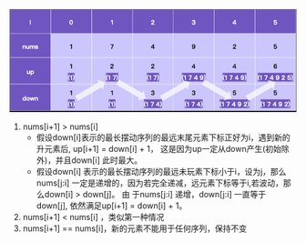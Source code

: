 ![img_3.png](img_3.png)

1. nums[i+1] > nums[i]
   * 假设down[i]表示的最长摆动序列的最远末尾元素下标正好为i，遇到新的升元素后, up[i+1] = down[i] + 1，
     这是因为up一定从down产生(初始除外)，并且down[i] 此时最大。
   * 假设down[i] 表示的最长摆动序列的最远未玩素下标小于i，设为j，那么nums[j:i]
   一定是递增的，因为若完全递减，远元素下标等于i,若波动，那么down[i] > down[j]。 由
   于nums[j:i] 递增，down[j:i] 一直等于down[j], 依然满足up[i+1] = down[i] + 1。
2. nums[i+1] < nums[i] ，类似第一种情况
3. nums[i+1] == nums[i]，新的元素不能用于任何序列，保持不变
